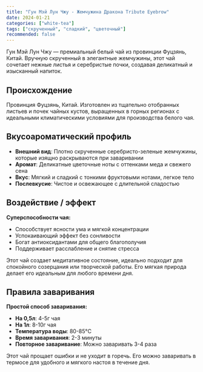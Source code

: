 ```yaml
---
title: "Гун Мэй Лун Чжу - Жемчужина Дракона Tribute Eyebrow"
date: 2024-01-21
categories: ["white-tea"]
tags: ["скрученный", "сладкий", "цветочный"]
recommended: false
---
```


Гун Мэй Лун Чжу — премиальный белый чай из провинции Фуцзянь, Китай. Вручную скрученный в элегантные жемчужины, этот чай сочетает нежные листья и серебристые почки, создавая деликатный и изысканный напиток.

## Происхождение

Провинция Фуцзянь, Китай. Изготовлен из тщательно отобранных листьев и почек чайных кустов, выращенных в горных регионах с идеальными климатическими условиями для производства белого чая.

## Вкусоароматический профиль

- **Внешний вид**: Плотно скрученные серебристо-зеленые жемчужины, которые изящно раскрываются при заваривании
- **Аромат**: Деликатные цветочные ноты с оттенками меда и свежего сена
- **Вкус**: Мягкий и сладкий с тонкими фруктовыми нотами, легкое тело
- **Послевкусие**: Чистое и освежающее с длительной сладостью

## Воздействие / эффект

**Суперспособности чая:**
- Способствует ясности ума и мягкой концентрации
- Успокаивающий эффект без сонливости
- Богат антиоксидантами для общего благополучия
- Поддерживает расслабление и снятие стресса

Этот чай создает медитативное состояние, идеально подходит для спокойного созерцания или творческой работы. Его мягкая природа делает его идеальным для любого времени дня.

## Правила заваривания

**Простой способ заваривания:**
- **На 0,5л**: 4-5г чая
- **На 1л**: 8-10г чая
- **Температура воды**: 80-85°C
- **Время заваривания**: 2-3 минуты
- **Повторное заваривание**: Можно заваривать 3-4 раза

Этот чай прощает ошибки и не уходит в горечь. Его можно заваривать в термосе для удобного и мягкого настоя в течение дня.
